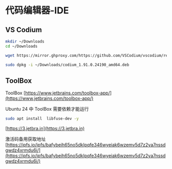 # 代码编辑器-IDE

## VS Codium


```bash
mkdir ~/Downloads
cd ~/Downloads

wget https://mirror.ghproxy.com/https://github.com/VSCodium/vscodium/releases/download/1.91.0.24190/codium_1.91.0.24190_amd64.deb

sudo dpkg -i ~/Downloads/codium_1.91.0.24190_amd64.deb
```


## ToolBox


ToolBox [https://www.jetbrains.com/toolbox-app/](https://www.jetbrains.com/toolbox-app/)


Ubuntu 24 中 ToolBox 需要依赖才能运行

```bash
sudo apt install  libfuse-dev -y
```

[https://3.jetbra.in](https://3.jetbra.in)

激活码备用获取地址 [https://ipfs.io/ipfs/bafybeih65no5dklpqfe346wyeiak6wzemv5d7z2ya7nssdgwdz4xrmdu6i/](https://ipfs.io/ipfs/bafybeih65no5dklpqfe346wyeiak6wzemv5d7z2ya7nssdgwdz4xrmdu6i/)









